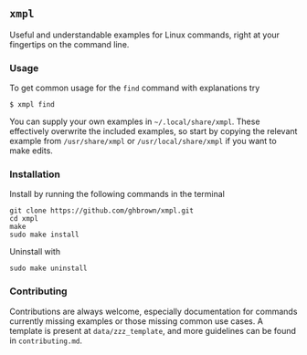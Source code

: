 
## `xmpl`

Useful and understandable examples for Linux commands, right
at your fingertips on the command line.


### Usage

To get common usage for the `find` command with explanations try

```
$ xmpl find
```

You can supply your own examples in `~/.local/share/xmpl`. These
effectively overwrite the included examples, so start by copying the
relevant example from `/usr/share/xmpl` or `/usr/local/share/xmpl`
if you want to make edits.


### Installation

Install by running the following commands in the terminal

```
git clone https://github.com/ghbrown/xmpl.git
cd xmpl
make
sudo make install
```

Uninstall with

```
sudo make uninstall
```


### Contributing

Contributions are always welcome, especially documentation for
commands currently missing examples or those missing common use
cases. A template is present at `data/zzz_template`, and more
guidelines can be found in `contributing.md`.

